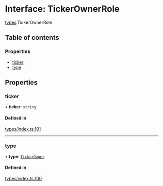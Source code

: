 # Interface: TickerOwnerRole

[types](../wiki/types).TickerOwnerRole

## Table of contents

### Properties

- [ticker](../wiki/types.TickerOwnerRole#ticker)
- [type](../wiki/types.TickerOwnerRole#type)

## Properties

### ticker

• **ticker**: `string`

#### Defined in

[types/index.ts:101](https://github.com/PolymathNetwork/polymesh-sdk/blob/299ce247/src/types/index.ts#L101)

___

### type

• **type**: [`TickerOwner`](../wiki/types.RoleType#tickerowner)

#### Defined in

[types/index.ts:100](https://github.com/PolymathNetwork/polymesh-sdk/blob/299ce247/src/types/index.ts#L100)
